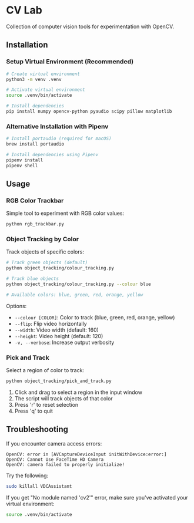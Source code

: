 # CV Lab

Collection of computer vision tools for experimentation with OpenCV.

## Installation

### Setup Virtual Environment (Recommended)

```bash
# Create virtual environment
python3 -m venv .venv

# Activate virtual environment
source .venv/bin/activate

# Install dependencies
pip install numpy opencv-python pyaudio scipy pillow matplotlib
```

### Alternative Installation with Pipenv

```bash
# Install portaudio (required for macOS)
brew install portaudio

# Install dependencies using Pipenv
pipenv install
pipenv shell
```

## Usage

### RGB Color Trackbar

Simple tool to experiment with RGB color values:

```bash
python rgb_trackbar.py
```

### Object Tracking by Color

Track objects of specific colors:

```bash
# Track green objects (default)
python object_tracking/colour_tracking.py

# Track blue objects
python object_tracking/colour_tracking.py --colour blue

# Available colors: blue, green, red, orange, yellow
```

Options:
- `--colour [COLOR]`: Color to track (blue, green, red, orange, yellow)
- `--flip`: Flip video horizontally
- `--width`: Video width (default: 160)
- `--height`: Video height (default: 120)
- `-v, --verbose`: Increase output verbosity

### Pick and Track

Select a region of color to track:

```bash
python object_tracking/pick_and_track.py
```

1. Click and drag to select a region in the input window
2. The script will track objects of that color
3. Press 'r' to reset selection
4. Press 'q' to quit

## Troubleshooting

If you encounter camera access errors:

```
OpenCV: error in [AVCaptureDeviceInput initWithDevice:error:]
OpenCV: Cannot Use FaceTime HD Camera
OpenCV: camera failed to properly initialize!
```

Try the following:

```bash
sudo killall VDCAssistant
```

If you get "No module named 'cv2'" error, make sure you've activated your virtual environment:

```bash
source .venv/bin/activate
```